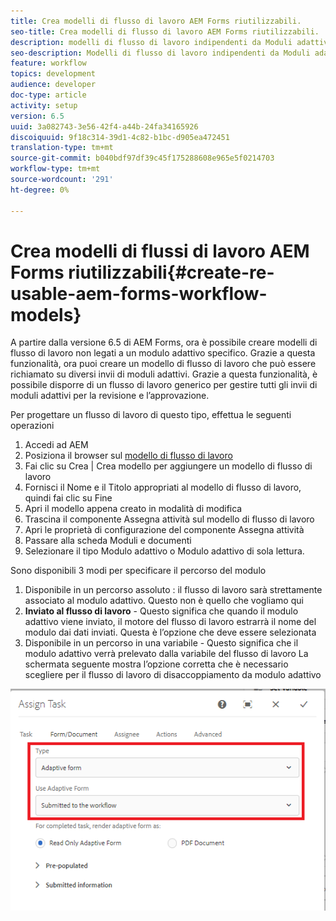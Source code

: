 ```yaml
---
title: Crea modelli di flusso di lavoro AEM Forms riutilizzabili.
seo-title: Crea modelli di flusso di lavoro AEM Forms riutilizzabili.
description: modelli di flusso di lavoro indipendenti da Moduli adattivi.
seo-description: Modelli di flusso di lavoro indipendenti da Moduli adattivi.
feature: workflow
topics: development
audience: developer
doc-type: article
activity: setup
version: 6.5
uuid: 3a082743-3e56-42f4-a44b-24fa34165926
discoiquuid: 9f18c314-39d1-4c82-b1bc-d905ea472451
translation-type: tm+mt
source-git-commit: b040bdf97df39c45f175288608e965e5f0214703
workflow-type: tm+mt
source-wordcount: '291'
ht-degree: 0%

---
```



# Crea modelli di flussi di lavoro AEM Forms riutilizzabili{#create-re-usable-aem-forms-workflow-models}

A partire dalla versione 6.5 di AEM Forms, ora è possibile creare modelli di flusso di lavoro non legati a un modulo adattivo specifico. Grazie a questa funzionalità, ora puoi creare un modello di flusso di lavoro che può essere richiamato su diversi invii di moduli adattivi. Grazie a questa funzionalità, è possibile disporre di un flusso di lavoro generico per gestire tutti gli invii di moduli adattivi per la revisione e l’approvazione.

Per progettare un flusso di lavoro di questo tipo, effettua le seguenti operazioni

1. Accedi ad AEM
1. Posiziona il browser sul [modello di flusso di lavoro](http://localhost:4502/libs/cq/workflow/admin/console/content/models.html)
1. Fai clic su Crea | Crea modello per aggiungere un modello di flusso di lavoro
1. Fornisci il Nome e il Titolo appropriati al modello di flusso di lavoro, quindi fai clic su Fine
1. Apri il modello appena creato in modalità di modifica
1. Trascina il componente Assegna attività sul modello di flusso di lavoro
1. Apri le proprietà di configurazione del componente Assegna attività
1. Passare alla scheda Moduli e documenti
1. Selezionare il tipo Modulo adattivo o Modulo adattivo di sola lettura.

Sono disponibili 3 modi per specificare il percorso del modulo

1. Disponibile in un percorso assoluto : il flusso di lavoro sarà strettamente associato al modulo adattivo. Questo non è quello che vogliamo qui
1. **Inviato al flusso di lavoro**  - Questo significa che quando il modulo adattivo viene inviato, il motore del flusso di lavoro estrarrà il nome del modulo dai dati inviati. Questa è l’opzione che deve essere selezionata
1. Disponibile in un percorso in una variabile - Questo significa che il modulo adattivo verrà prelevato dalla variabile del flusso di lavoro
La schermata seguente mostra l’opzione corretta che è necessario scegliere per il flusso di lavoro di disaccoppiamento da modulo adattivo

![modello workflow](assets/workflomodel.PNG)